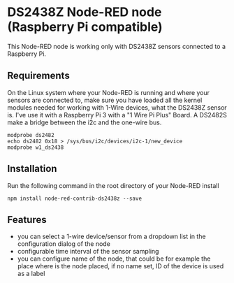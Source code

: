 # DS2438Z Node-RED node (Raspberry Pi compatible)

This Node-RED node is working only with DS2438Z sensors connected to a Raspberry Pi.

## Requirements

On the Linux system where your Node-RED is running and where your sensors are connected to, make sure you have loaded all the kernel modules needed for working with 1-Wire devices, what the DS2438Z sensor is.
I've use it with a Raspberry Pi 3 with a "1 Wire Pi Plus" Board.
A DS2482S make a bridge between the i2c and the one-wire bus.

```
modprobe ds2482
echo ds2482 0x18 > /sys/bus/i2c/devices/i2c-1/new_device
modprobe w1_ds2438
```

## Installation

Run the following command in the root directory of your Node-RED install

```
npm install node-red-contrib-ds2438z --save
```

## Features

* you can select a 1-wire device/sensor from a dropdown list in the configuration dialog of the node
* configurable time interval of the sensor sampling
* you can configure name of the node, that could be for example the place where is the node placed, if no name set, ID of the device is used as a label

